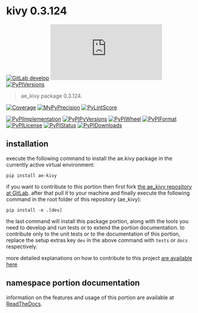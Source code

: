 <!-- THIS FILE IS EXCLUSIVELY MAINTAINED by the project ae.ae V0.3.95 -->
<!-- THIS FILE IS EXCLUSIVELY MAINTAINED by the project aedev.tpl_namespace_root V0.3.14 -->
# kivy 0.3.124

[![GitLab develop](https://img.shields.io/gitlab/pipeline/ae-group/ae_kivy/develop?logo=python)](
    https://gitlab.com/ae-group/ae_kivy)
[![LatestPyPIrelease](
    https://img.shields.io/gitlab/pipeline/ae-group/ae_kivy/release0.3.123?logo=python)](
    https://gitlab.com/ae-group/ae_kivy/-/tree/release0.3.123)
[![PyPIVersions](https://img.shields.io/pypi/v/ae_kivy)](
    https://pypi.org/project/ae-kivy/#history)

>ae_kivy package 0.3.124.

[![Coverage](https://ae-group.gitlab.io/ae_kivy/coverage.svg)](
    https://ae-group.gitlab.io/ae_kivy/coverage/index.html)
[![MyPyPrecision](https://ae-group.gitlab.io/ae_kivy/mypy.svg)](
    https://ae-group.gitlab.io/ae_kivy/lineprecision.txt)
[![PyLintScore](https://ae-group.gitlab.io/ae_kivy/pylint.svg)](
    https://ae-group.gitlab.io/ae_kivy/pylint.log)

[![PyPIImplementation](https://img.shields.io/pypi/implementation/ae_kivy)](
    https://gitlab.com/ae-group/ae_kivy/)
[![PyPIPyVersions](https://img.shields.io/pypi/pyversions/ae_kivy)](
    https://gitlab.com/ae-group/ae_kivy/)
[![PyPIWheel](https://img.shields.io/pypi/wheel/ae_kivy)](
    https://gitlab.com/ae-group/ae_kivy/)
[![PyPIFormat](https://img.shields.io/pypi/format/ae_kivy)](
    https://pypi.org/project/ae-kivy/)
[![PyPILicense](https://img.shields.io/pypi/l/ae_kivy)](
    https://gitlab.com/ae-group/ae_kivy/-/blob/develop/LICENSE.md)
[![PyPIStatus](https://img.shields.io/pypi/status/ae_kivy)](
    https://libraries.io/pypi/ae-kivy)
[![PyPIDownloads](https://img.shields.io/pypi/dm/ae_kivy)](
    https://pypi.org/project/ae-kivy/#files)


## installation


execute the following command to install the
ae.kivy package
in the currently active virtual environment:
 
```shell script
pip install ae-kivy
```

if you want to contribute to this portion then first fork
[the ae_kivy repository at GitLab](
https://gitlab.com/ae-group/ae_kivy "ae.kivy code repository").
after that pull it to your machine and finally execute the
following command in the root folder of this repository
(ae_kivy):

```shell script
pip install -e .[dev]
```

the last command will install this package portion, along with the tools you need
to develop and run tests or to extend the portion documentation. to contribute only to the unit tests or to the
documentation of this portion, replace the setup extras key `dev` in the above command with `tests` or `docs`
respectively.

more detailed explanations on how to contribute to this project
[are available here](
https://gitlab.com/ae-group/ae_kivy/-/blob/develop/CONTRIBUTING.rst)


## namespace portion documentation

information on the features and usage of this portion are available at
[ReadTheDocs](
https://ae.readthedocs.io/en/latest/_autosummary/ae.kivy.html
"ae_kivy documentation").
